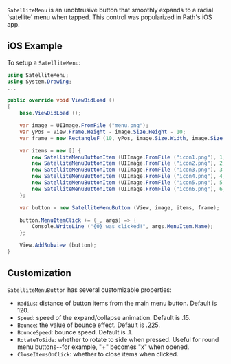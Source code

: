`SatelliteMenu` is an unobtrusive button that smoothly expands to a radial 'satellite' menu when tapped.
This control was popularized in Path's iOS app.

## iOS Example

To setup a `SatelliteMenu`:

```csharp
using SatelliteMenu;
using System.Drawing;
...

public override void ViewDidLoad ()
{
	base.ViewDidLoad ();

	var image = UIImage.FromFile ("menu.png");
	var yPos = View.Frame.Height - image.Size.Height - 10;
	var frame = new RectangleF (10, yPos, image.Size.Width, image.Size.Height);

	var items = new [] { 
		new SatelliteMenuButtonItem (UIImage.FromFile ("icon1.png"), 1, "Search"),
		new SatelliteMenuButtonItem (UIImage.FromFile ("icon2.png"), 2, "Update"),
		new SatelliteMenuButtonItem (UIImage.FromFile ("icon3.png"), 3, "Share"),
		new SatelliteMenuButtonItem (UIImage.FromFile ("icon4.png"), 4, "Post"),
		new SatelliteMenuButtonItem (UIImage.FromFile ("icon5.png"), 5, "Reload"),
		new SatelliteMenuButtonItem (UIImage.FromFile ("icon6.png"), 6, "Settingd")
	};

	var button = new SatelliteMenuButton (View, image, items, frame);

	button.MenuItemClick += (_, args) => {
		Console.WriteLine ("{0} was clicked!", args.MenuItem.Name);
	};

	View.AddSubview (button);
}
```

## Customization

`SatelliteMenuButton` has several customizable properties:

* `Radius`: distance of button items from the main menu button. Default is 120.
* `Speed`: speed of the expand/collapse animation. Default is .15.
* `Bounce`: the value of bounce effect. Default is .225.
* `BounceSpeed`: bounce speed. Default is .1.
* `RotateToSide`: whether to rotate to side when pressed. Useful for round menu buttons--for example, "+" becomes "x" when opened.
* `CloseItemsOnClick`: whether to close items when clicked.
